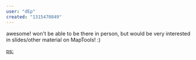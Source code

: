 ```yaml
---
user: "dEp"
created: "1315470849"
---
```


awesome! won't be able to be there in person, but would be very interested in slides/other material on MapTools! :)

[ps:](http://3.bp.blogspot.com/_7lE0ZMXCUvw/TFhRQ5FBX0I/AAAAAAAAAUQ/CWyfclsVQRo/s1600/namshub.jpg)
